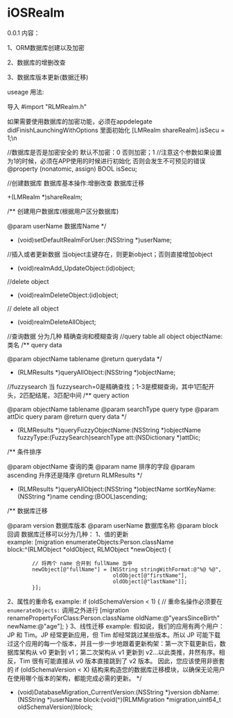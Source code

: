 # iOSRealm

0.0.1 内容：

1、ORM数据库创建以及加密

2、数据库的增删改查

3、数据库版本更新(数据迁移)


useage 用法:


导入 #import  "RLMRealm.h"

如果需要使用数据库的加密功能，必须在appdelegate didFinishLaunchingWithOptions 里面初始化 
 [LMRealm shareRealm].isSecu = 1;\n
 
 //数据库是否是加密安全的 默认不加密：0  否则加密；1
//注意这个参数如果设置为1的时候，必须在APP使用的时候进行初始化 否则会发生不可预见的错误
@property (nonatomic, assign) BOOL isSecu;

//创建数据库 数据库基本操作:增删改查 数据库迁移

+(LMRealm *)shareRealm;

/**
 创建用户数据库(根据用户区分数据库)

 @param userName 数据库Name 
 */
- (void)setDefaultRealmForUser:(NSString *)userName;

//插入或者更新数据 当object主键存在，则更新object；否则直接增加object
- (void)realmAdd_UpdateObject:(id)object;

//delete object
- (void)realmDeleteObject:(id)object;

// delete all object
- (void)realmDeleteAllObject;

//查询数据 分为几种 精确查询和模糊查询
//query table all object  objectName: 类名
/**
 query data

 @param objectName tablename 
 @return           querydata
 */
- (RLMResults *)queryAllObject:(NSString *)objectName;

//fuzzysearch   当 fuzzysearch=0是精确查找；1-3是模糊查询，其中1匹配开头，2匹配结尾，3匹配中间
/**
 query action

 @param objectName tablename
 @param searchType query type
 @param attDic     query param
 @return            query data
 */
- (RLMResults *)queryFuzzyObjectName:(NSString *)objectName fuzzyType:(FuzzySearch)searchType att:(NSDictionary *)attDic;


/**
 条件排序

 @param objectName 查询的类
 @param name       排序的字段
 @param ascending  升序还是降序
 @return           RLMResults
 */
- (RLMResults *)queryAllObject:(NSString *)objectName sortKeyName:(NSString *)name cending:(BOOL)ascending;


/**
 数据库迁移

 @param version    数据库版本
 @param userName   数据库名称
 @param block      回调
 数据库迁移可以分为几种：
 1、值的更新  
 example:    [migration enumerateObjects:Person.className
                              block:^(RLMObject *oldObject, RLMObject *newObject) {

            // 将两个 name 合并到 fullName 当中
            newObject[@"fullName"] = [NSString stringWithFormat:@"%@ %@",
                                      oldObject[@"firstName"],
                                      oldObject[@"lastName"]];
            }];
 2、属性的重命名
 example:   if (oldSchemaVersion < 1) {
            // 重命名操作必须要在 `enumerateObjects:` 调用之外进行
            [migration renamePropertyForClass:Person.className oldName:@"yearsSinceBirth" newName:@"age"];
            }
 3、线性迁移
  example:  假如说，我们的应用有两个用户： JP 和 Tim。JP 经常更新应用，但 Tim 却经常跳过某些版本。所以 JP 可能下载过这个应用的每一个版本，并且一步一步地跟着更新构架：第一次下载更新后，数据库架构从 v0 更新到 v1；第二次架构从 v1 更新到 v2…以此类推，井然有序。相反，Tim 很有可能直接从 v0 版本直接跳到了 v2 版本。 因此，您应该使用非嵌套的 if (oldSchemaVersion < X) 结构来构造您的数据库迁移模块，以确保无论用户在使用哪个版本的架构，都能完成必需的更新。
 */
- (void)DatabaseMigration_CurrentVersion:(NSString *)version dbName:(NSString *)userName block:(void(^)(RLMMigration *migration,uint64_t oldSchemaVersion))block;

